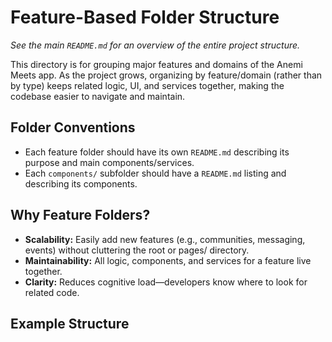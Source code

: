 # Feature-Based Folder Structure

_See the main `README.md` for an overview of the entire project structure._

This directory is for grouping major features and domains of the Anemi Meets app. As the project grows, organizing by feature/domain (rather than by type) keeps related logic, UI, and services together, making the codebase easier to navigate and maintain.

## Folder Conventions
- Each feature folder should have its own `README.md` describing its purpose and main components/services.
- Each `components/` subfolder should have a `README.md` listing and describing its components.

## Why Feature Folders?
- **Scalability:** Easily add new features (e.g., communities, messaging, events) without cluttering the root or pages/ directory.
- **Maintainability:** All logic, components, and services for a feature live together.
- **Clarity:** Reduces cognitive load—developers know where to look for related code.

## Example Structure
```